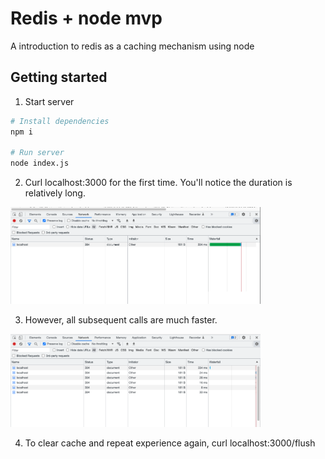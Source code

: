 # Redis + node mvp
A introduction to redis as a caching mechanism using node

## Getting started
1. Start server
```bash
# Install dependencies
npm i

# Run server
node index.js
```

2. Curl localhost:3000 for the first time. You'll notice the duration is relatively long.  
<img src="./docs/uncached.png" width="400">

3. However, all subsequent calls are much faster.  
<img src="./docs/cached.png" width="400">

4. To clear cache and repeat experience again, curl localhost:3000/flush